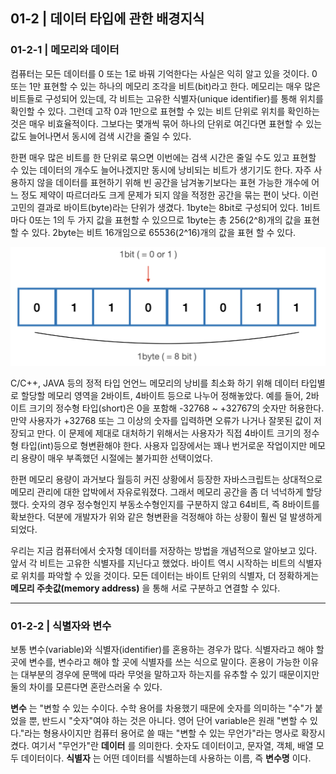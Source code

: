01-2 | 데이터 타입에 관한 배경지식
---
### 01-2-1 | 메모리와 데이터
컴퓨터는 모든 데이터를 0 또는 1로 바꿔 기억한다는 사실은 익히 알고 있을 것이다. 0 또는 1만 표현할 수 있는 하나의 메모리 조각을 비트(bit)라고 한다. 메모리는 매우 많은 비트들로 구성되어 있는데, 각 비트는 고유한 식별자(unique identifier)를 통해 위치를 확인할 수 있다.
그런데 고작 0과 1만으로 표현할 수 있는 비트 단위로 위치를 확인하는 것은 매우 비효율적이다. 그보다는 몇개씩 묶어 하나의 단위로 여긴다면 표현할 수 있는 값도 늘어나면서 동시에 검색 시간을 줄일 수 있다.

한편 매우 많은 비트를 한 단위로 묶으면 이번에는 검색 시간은 줄일 수도 있고 표현할 수 있는 데이터의 개수도 늘어나겠지만 동시에 낭비되는 비트가 생기기도 한다. 자주 사용하지 않을 데이터를 표현하기 위해 빈 공간을 남겨놓기보다는 표현 가능한 개수에 어느 정도 제약이 따르더라도 크게 문제가 되지 않을 적정한 공간을 묶는 편이 낫다. 이런 고민의 결과로 바이트(byte)라는 단위가 생겼다. 1byte는 8bit로 구성되어 있다.
1비트 마다 0또는 1의 두 가지 값을 표현할 수 있으므로 1byte는 총 256(2^8)개의 값을 표현할 수 있다. 2byte는 비트 16개임으로 65536(2^16)개의 값을 표현 할 수 있다.

![javascript data type](../image/byte_bit.png)

C/C++, JAVA 등의 정적 타입 언언느 메모리의 낭비를 최소화 하기 위해 데이터 타입별로 할당할 메모리 영역을 2바이트, 4바이트 등으로 나누어 정해놓았다. 예를 들어, 2바이트 크기의 정수형 타입(short)은 0을 포함해 -32768 ~ +32767의 숫자만 허용한다. 만약 사용자가 +32768 또는 그 이상의 숫자를 입력하면 오류가 나거나 잘못된 값이 저장되고 만다.
이 문제에 제대로 대처하기 위해서는 사용자가 직접 4바이트 크기의 정수형 타입(int)등으로 형변환해야 한다. 사용자 입장에서는 꽤나 번거로운 작업이지만 메모리 용량이 매우 부족했던 시절에는 불가피한 선택이었다.

한편 메모리 용량이 과거보다 월등히 커진 상황에서 등장한 자바스크립트는 상대적으로 메모리 관리에 대한 압박에서 자유로워졌다. 그래서 메모리 공간을 좀 더 넉넉하게 할당했다. 숫자의 경우 정수형인지 부동소수형인지를 구분하지 않고 64비트, 즉 8바이트를 확보한다. 덕분에 개발자가 위와 같은 형변환을 걱정해야 하는 상황이 훨씬 덜 발생하게 되었다.

우리는 지금 컴퓨터에서 숫자형 데이터를 저장하는 방법을 개념적으로 알아보고 있다. 앞서 각 비트는 고유한 식별자를 지닌다고 했었다. 바이트 역시 시작하는 비트의 식별자로 위치를 파악할 수 있을 것이다. 모든 데이터는 바이트 단위의 식별자, 더 정확하게는
**메모리 주솟값(memory address)**
을 통해 서로 구분하고 연결할 수 있다.

---
### 01-2-2 | 식별자와 변수
보통 변수(variable)와 식별자(identifier)를 혼용하는 경우가 많다. 식별자라고 해야 할 곳에 변수를, 변수라고 해야 할 곳에 식별자를 쓰는 식으로 말이다.
혼용이 가능한 이유는 대부분의 경우에 문맥에 따라 무엇을 말하고자 하는지를 유추할 수 있기 때문이지만 둘의 차이를 모른다면 혼란스러울 수 있다.

**변수**
는 "변할 수 있는 수이다. 수학 용어를 차용했기 때문에 숫자를 의미하는 "수"가 붙었을 뿐, 반드시 "숫자"여야 하는 것은 아니다. 영어 단어 variable은 원래 "변할 수 있다."라는 형용사이지만 컴퓨터 용어로 쓸 때는 "변할 수 있는 무언가"라는 명사로 확장시켰다.
여기서 "무언가"란
**데이터**
를 의미한다. 숫자도 데이터이고, 문자열, 객체, 배열 모두 데이터이다.
**식별자**
는 어떤 데이터를 식별하는데 사용하는 이름, 즉 
**변수명**
이다.

